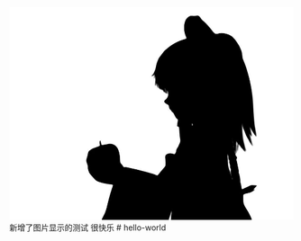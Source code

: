 
<img src="https://github.com/Mqy2000/hello-world/blob/master/cover.jpg"/>
新增了图片显示的测试<tr>
很快乐<tr>
# hello-world
